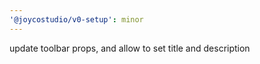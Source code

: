 ```yaml
---
'@joycostudio/v0-setup': minor
---
```


update toolbar props, and allow to set title and description
